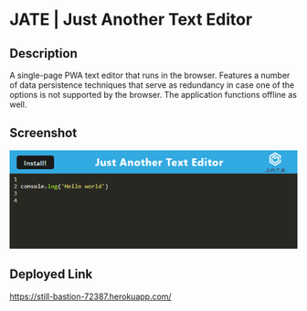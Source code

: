 # JATE | Just Another Text Editor

## Description

A single-page PWA text editor that runs in the browser. Features a number of data persistence techniques that serve as redundancy in case one of the options is not supported by the browser. The application functions offline as well.

## Screenshot

![Screenshot of the deployed application](assets/screenshot.PNG)

## Deployed Link

https://still-bastion-72387.herokuapp.com/